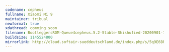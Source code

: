```yaml
---
codename: cepheus
fullname: Xiaomi Mi 9
maintainer: tribual
newformat: true
xdathread: comming soon
filename: BootleggersROM-Queue4cepheus.5.2-Stable-Shishufied-20200901-155237.zip
buildsize: 1145524800
mirrorlink: http://cloud.softair-sueddeutschland.de/index.php/s/5q9E6BbKzWNQjYN
---
```

